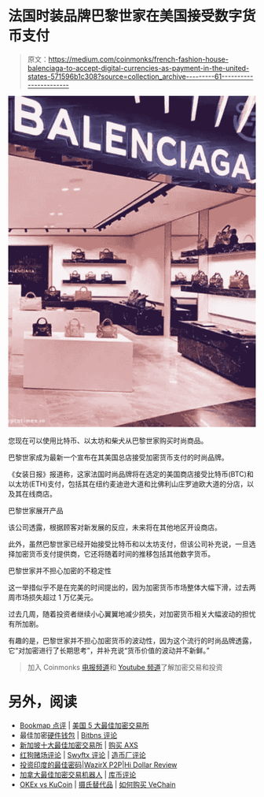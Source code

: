 # 法国时装品牌巴黎世家在美国接受数字货币支付

> 原文：<https://medium.com/coinmonks/french-fashion-house-balenciaga-to-accept-digital-currencies-as-payment-in-the-united-states-571596b1c308?source=collection_archive---------61----------------------->

![](img/1dc020bb18fc34f8430a3ff574cf26fb.png)

您现在可以使用比特币、以太坊和柴犬从巴黎世家购买时尚商品。

巴黎世家成为最新一个宣布在其美国总店接受加密货币支付的时尚品牌。

《女装日报》报道称，这家法国时尚品牌将在选定的美国商店接受比特币(BTC)和以太坊(ETH)支付，包括其在纽约麦迪逊大道和比佛利山庄罗迪欧大道的分店，以及其在线商店。

巴黎世家展开产品

该公司透露，根据顾客对新发展的反应，未来将在其他地区开设商店。

此外，虽然巴黎世家已经开始接受比特币和以太坊支付，但该公司补充说，一旦选择加密货币支付提供商，它还将随着时间的推移包括其他数字货币。

巴黎世家并不担心加密的不稳定性

这一举措似乎不是在完美的时间提出的，因为加密货币市场整体大幅下滑，过去两周市场损失超过 1 万亿美元。

过去几周，随着投资者继续小心翼翼地减少损失，对加密货币相关大幅波动的担忧有所加剧。

有趣的是，巴黎世家并不担心加密货币的波动性，因为这个流行的时尚品牌透露，它“对加密进行了长期思考”，并补充说“货币价值的波动并不新鲜。”

> 加入 Coinmonks [电报频道](https://t.me/coincodecap)和 [Youtube 频道](https://www.youtube.com/c/coinmonks/videos)了解加密交易和投资

# 另外，阅读

*   [Bookmap 点评](https://coincodecap.com/bookmap-review-2021-best-trading-software) | [美国 5 大最佳加密交易所](https://coincodecap.com/crypto-exchange-usa)
*   最佳加密[硬件钱包](/coinmonks/hardware-wallets-dfa1211730c6) | [Bitbns 评论](/coinmonks/bitbns-review-38256a07e161)
*   [新加坡十大最佳加密交易所](https://coincodecap.com/crypto-exchange-in-singapore) | [购买 AXS](https://coincodecap.com/buy-axs-token)
*   [红狗赌场评论](https://coincodecap.com/red-dog-casino-review) | [Swyftx 评论](https://coincodecap.com/swyftx-review) | [造币厂评论](https://coincodecap.com/coingate-review)
*   [投资印度的最佳密码](https://coincodecap.com/best-crypto-to-invest-in-india-in-2021)|[WazirX P2P](https://coincodecap.com/wazirx-p2p)|[Hi Dollar Review](https://coincodecap.com/hi-dollar-review)
*   [加拿大最佳加密交易机器人](https://coincodecap.com/5-best-crypto-trading-bots-in-canada) | [库币评论](https://coincodecap.com/kucoin-review)
*   [OKEx vs KuCoin](https://coincodecap.com/okex-kucoin) | [摄氏替代品](https://coincodecap.com/celsius-alternatives) | [如何购买 VeChain](https://coincodecap.com/buy-vechain)